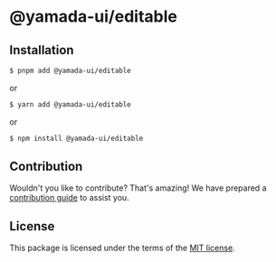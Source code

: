 # @yamada-ui/editable

## Installation

```sh
$ pnpm add @yamada-ui/editable
```

or

```sh
$ yarn add @yamada-ui/editable
```

or

```sh
$ npm install @yamada-ui/editable
```

## Contribution

Wouldn't you like to contribute? That's amazing! We have prepared a [contribution guide](https://github.com/yamada-ui/yamada-ui/blob/main/CONTRIBUTING.md) to assist you.

## License

This package is licensed under the terms of the
[MIT license](https://github.com/yamada-ui/yamada-ui/blob/main/LICENSE).
